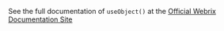 See the full documentation of `useObject()` at the 
[Official Webrix Documentation Site](https://webrix.amdocs.com/docs/hooks/useObject)